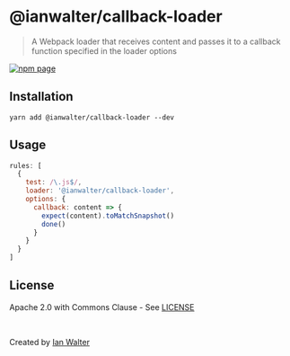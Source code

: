 # @ianwalter/callback-loader
> A Webpack loader that receives content and passes it to a callback function
> specified in the loader options

[![npm page][npmImage]][npmUrl]

## Installation

```console
yarn add @ianwalter/callback-loader --dev
```

## Usage

```js
rules: [
  {
    test: /\.js$/,
    loader: '@ianwalter/callback-loader',
    options: {
      callback: content => {
        expect(content).toMatchSnapshot()
        done()
      }
    }
  }
]
```

## License

Apache 2.0 with Commons Clause - See [LICENSE][licenseUrl]

&nbsp;

Created by [Ian Walter](https://iankwalter.com)

[npmImage]: https://img.shields.io/npm/v/@ianwalter/callback-loader.svg
[npmUrl]: https://www.npmjs.com/package/@ianwalter/callback-loader
[licenseUrl]: https://github.com/ianwalter/callback-loader/blob/master/LICENSE
